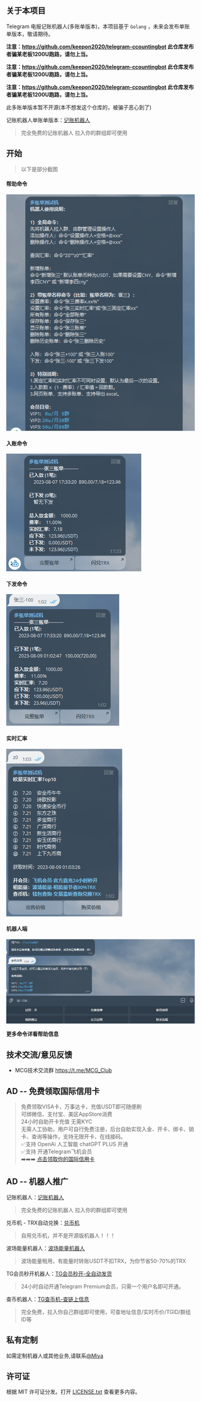 ## 关于本项目

 Telegram 电报记账机器人(多账单版本)，本项目基于 `Golang` ，未来会发布单账单版本，敬请期待。

 **注意：https://github.com/keepon2020/telegram-ccountingbot 此仓库发布者骗某老板1200U跑路，请勿上当。**

 **注意：https://github.com/keepon2020/telegram-ccountingbot 此仓库发布者骗某老板1200U跑路，请勿上当。**

 **注意：https://github.com/keepon2020/telegram-ccountingbot 此仓库发布者骗某老板1200U跑路，请勿上当。**

此多账单版本暂不开源(本不想发这个仓库的，被骗子恶心到了)

记账机器人单账单版本：[记账机器人](https://t.me/FreeJzBot)
> 完全免费的记账机器人 拉入你的群组即可使用

## 开始

> 以下是部分截图

#### 帮助命令
![Alt text](image/image.png)

#### 入账命令
![Alt text](image/image-1.png)

#### 下发命令
![Alt text](image/image-2.png)

#### 实时汇率
![Alt text](image/image-3.png)

#### 机器人端
![Alt text](image/image-4.png)

**更多命令详看帮助信息**

## 技术交流/意见反馈

+ MCG技术交流群 https://t.me/MCG_Club

## AD -- 免费领取国际信用卡
>免费领取VISA卡，万事达卡，充值USDT即可随便刷  
可绑微信、支付宝、美区AppStore消费  
24小时自助开卡充值 无需KYC  
无需人工协助，用户可自行免费注册，后台自助实现入金、开卡、绑卡、销卡、查询等操作，支持无限开卡、在线接码。  
✅支持 OpenAi 人工智能 chatGPT PLUS 开通   
✅支持 开通Telegram飞机会员  
➡️➡️➡️ [点击领取你的国际信用卡](https://t.me/EKaPayBot?start=FV6S5XHT9H)

## AD -- 机器人推广

记账机器人：[记账机器人](https://t.me/FreeJzBot)
> 完全免费的记账机器人 拉入你的群组即可使用

兑币机 - TRX自动兑换：[兑币机](https://t.me/ConvertTrxBot)
> 自用兑币机，并不是开源版机器人！！！

波场能量机器人：[波场能量机器人](https://t.me/BuyEnergysBot)
> 波场能量租用，有能量时转账USDT不扣TRX，为你节省50-70%的TRX

TG会员秒开机器人：[TG会员秒开-全自动发货](https://t.me/BuySvipBot)
> 24小时自动开通Telegram Premium会员，只需一个用户名即可开通。

查币机器人：[TG查币机-查链上信息](https://t.me/QueryTokenBot)
> 完全免费，拉入你自己群组即可使用，可查地址信息/实时币价/TGID/群组ID等

## 私有定制

如需定制机器人或其他业务,请联系[@Miya](https://t.me/SendToMeMessageBot)

## 许可证

根据 MIT 许可证分发。打开 [LICENSE.txt](/LICENSE.txt) 查看更多内容。
